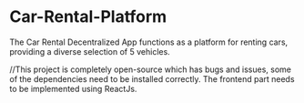 # Car-Rental-Platform
The Car Rental Decentralized App functions as a platform for renting cars, providing a diverse selection of 5 vehicles.

//This project is completely open-source which has bugs and issues, some of the dependencies need to be installed correctly. The frontend part needs to be implemented using ReactJs.

